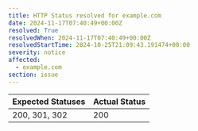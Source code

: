 ```yaml
---
title: HTTP Status resolved for example.com
date: 2024-11-17T07:40:49+00:00Z
resolved: True
resolvedWhen: 2024-11-17T07:40:49+00:00Z
resolvedStartTime: 2024-10-25T21:09:43.191474+00:00
severity: notice
affected:
  - example.com
section: issue
---
```


| Expected Statuses | Actual Status  |
|-------------------|----------------|
| 200, 301, 302 | 200 |
